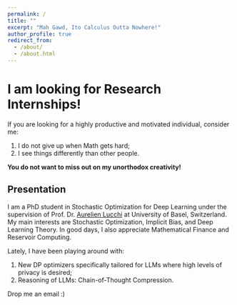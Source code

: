 ```yaml
---
permalink: /
title: ""
excerpt: "Mah Gawd, Ito Calculus Outta Nowhere!"
author_profile: true
redirect_from: 
  - /about/
  - /about.html
---
```


# I am looking for Research Internships!

If you are looking for a highly productive and motivated individual, consider me:

1. I do not give up when Math gets hard;
2. I see things differently than other people.

**You do not want to miss out on my unorthodox creativity!**

## Presentation
I am a PhD student in Stochastic Optimization for Deep Learning under the supervision of Prof. Dr. [Aurelien Lucchi](https://omls.dmi.unibas.ch/en/persons/aurelien-lucchi/) at University of Basel, Switzerland.
My main interests are Stochastic Optimization, Implicit Bias, and Deep Learning Theory. In good days, I also appreciate Mathematical Finance and Reservoir Computing.

Lately, I have been playing around with:

1. New DP optimizers specifically tailored for LLMs where high levels of privacy is desired;
2. Reasoning of LLMs: Chain-of-Thought Compression.


Drop me an email :)